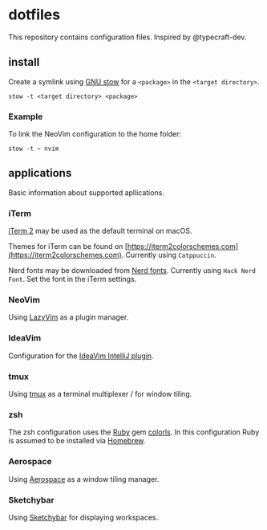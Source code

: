 # dotfiles

This repository contains configuration files. Inspired by @typecraft-dev.

## install

Create a symlink using [GNU stow](https://www.gnu.org/software/stow/) for a `<package>` in the `<target directory>`.

```shell
stow -t <target directory> <package>
```

### Example

To link the NeoVim configuration to the home folder:

```shell
stow -t ~ nvim
```

## applications

Basic information about supported apllications.

### iTerm

[iTerm 2](https://iterm2.com) may be used as the default terminal on macOS.

Themes for iTerm can be found on [https://iterm2colorschemes.com](https://iterm2colorschemes.com). Currently using `Catppuccin`.

Nerd fonts may be downloaded from [Nerd fonts](https://www.nerdfonts.com/). Currently using `Hack Nerd Font`. Set the font in the iTerm settings.

### NeoVim

Using [LazyVim](http://www.lazyvim.org/) as a plugin manager.

### IdeaVim

Configuration for the [IdeaVim IntelliJ plugin](https://plugins.jetbrains.com/plugin/164-ideavim).

### tmux

Using [tmux](https://github.com/tmux/tmux/wiki) as a terminal multiplexer / for window tiling.

### zsh

The zsh configuration uses the [Ruby](https://www.ruby-lang.org/de/) gem [colorls](https://github.com/athityakumar/colorls). In this configuration Ruby is assumed to be installed via [Homebrew](https://brew.sh/).

### Aerospace

Using [Aerospace](https://github.com/nikitabobko/AeroSpace) as a window tiling manager.

### Sketchybar

Using [Sketchybar](https://github.com/FelixKratz/SketchyBar) for displaying workspaces.
